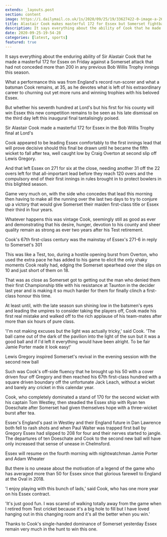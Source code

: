```yaml
---
extends: _layouts.post
section: content
image: https://i.dailymail.co.uk/1s/2020/09/25/19/33627422-0-image-a-26_1601059763688.jpg 
title: Alastair Cook makes masterful 172 for Essex but Somerset fightback leaves final in the balance 
description: It says everything about the ability of Cook that he made a masterful 172 against a Somerset attack that had not conceded more than 200 in any previous Bob Willis Trophy innings this season. 
date: 2020-09-25-19-54-28 
categories: [latest, sports] 
featured: true 
--- 
```

It says everything about the enduring ability of Sir Alastair Cook that he made a masterful 172 for Essex on Friday against a Somerset attack that had not conceded more than 200 in any previous Bob Willis Trophy innings this season.

What a performance this was from England's record run-scorer and what a batsman Cook remains, at 35, as he devotes what is left of his extraordinary career to churning out yet more runs and winning trophies with his beloved Essex.

But whether his seventh hundred at Lord's but his first for his county will win Essex this new competition remains to be seen as his late dismissal on the third day left this inaugural final tantalisingly poised.

Sir Alastair Cook made a masterful 172 for Essex in the Bob Willis Trophy final at Lord's

Cook appeared to be leading Essex comfortably to the first innings lead that will prove decisive should this final be drawn until he became the fifth wicket to fall after tea, well caught low by Craig Overton at second slip off Lewis Gregory.

And that left Essex on 271 for six at the close, needing another 31 off the 22 overs left for that all-important lead before they reach 120 overs and the compulsory end of their first innings in rules brought in to protect bowlers in this blighted season.

Game very much on, with the side who concedes that lead this morning then having to make all the running over the last two days to try to conjure up a victory that would give Somerset their maiden first-class title or Essex their third in four years.

Whatever happens this was vintage Cook, seemingly still as good as ever and demonstrating that his desire, hunger, devotion to his county and sheer quality remain as strong as ever two years after his Test retirement.

Cook's 67th first-class century was the mainstay of Essex's 271-6 in reply to Somerset's 301

This was like a Test, too, during a hostile opening burst from Overton, who used the extra pace he has added to his game to elicit the only shaky moments Cook really had, edging the Somerset spearhead over the slips on 10 and just short of them on 18.

That was as close as Somerset got to getting out the man who denied them their first Championship title with his resistance at Taunton in the decider last year and is making it so much harder for them for finally clinch a first-class honour this time.

At least until, with the late season sun shining low in the batsmen's eyes and leading the umpires to consider taking the players off, Cook made his first real mistake and walked off to the rich applause of his team-mates after more than six hours of pure class.

'I'm not making excuses but the light was actually tricky,' said Cook. 'The ball came out of the dark of the pavilion into the light of the sun but it was a good ball and if I'd left it everything would have been alright. To be fair Jamie Porter made it look easy!' 

Lewis Gregory inspired Somerset's revival in the evening session with the second new ball

Such was Cook's off-side fluency that he brought up his 50 with a cover driven four off Gregory and then reached his 67th first-class hundred with a square driven boundary off the unfortunate Jack Leach, without a wicket and barely any cricket in this calendar year.

Cook, who completely dominated a stand of 170 for the second wicket with his captain Tom Westley, then steadied the Essex ship with Ryan ten Doeschate after Somerset had given themselves hope with a three-wicket burst after tea.

Essex's England's past in Westley and their England future in Dan Lawrence both fell to rash shots and when Paul Walter was trapped first ball by Gregory Essex had slipped to 208 for four and their nerves started to jangle. The departures of ten Doeschate and Cook to the second new ball will have only increased that sense of unease in Chelmsford.

Essex will resume on the fourth morning with nightwatchman Jamie Porter and Adam Wheater 

But there is no unease about the motivation of a legend of the game who has averaged more than 50 for Essex since that glorious farewell to England at the Oval in 2018. 

'I enjoy playing with this bunch of lads,' said Cook, who has one more year on his Essex contract. 

'It's just good fun. I was scared of walking totally away from the game when I retired from Test cricket because it's a big hole to fill but I have loved hanging out in this changing room and it's all the better when you win.' 

Thanks to Cook's single-handed dominance of Somerset yesterday Essex remain very much in the hunt to win this one.

